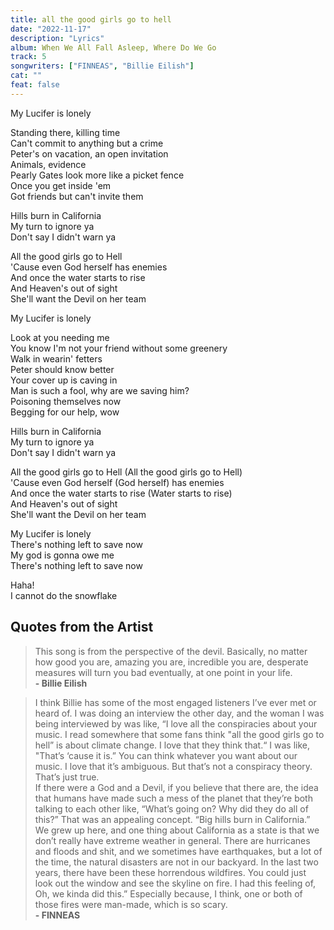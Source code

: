```yaml
---
title: all the good girls go to hell
date: "2022-11-17"
description: "Lyrics"
album: When We All Fall Asleep, Where Do We Go
track: 5
songwriters: ["FINNEAS", "Billie Eilish"]
cat: ""
feat: false
---
```


<p className="intro">
My Lucifer is lonely <br />
</p>
<p className="verse-one">
Standing there, killing time <br />
Can't commit to anything but a crime <br />
Peter's on vacation, an open invitation <br />
Animals, evidence <br />
Pearly Gates look more like a picket fence <br />
Once you get inside 'em <br />
Got friends but can't invite them <br />
</p>
<p className="pre-chorus">
Hills burn in California <br />
My turn to ignore ya <br />
Don't say I didn't warn ya <br />
</p>
<p className="chorus">
All the good girls go to Hell <br />
'Cause even God herself has enemies <br />
And once the water starts to rise <br />
And Heaven's out of sight <br />
She'll want the Devil on her team <br />
</p>
<p className="post-chorus">
My Lucifer is lonely <br />
</p>
<p className="verse-two">
Look at you needing me <br />
You know I'm not your friend without some greenery <br />
Walk in wearin' fetters <br />
Peter should know better <br />
Your cover up is caving in <br />
Man is such a fool, why are we saving him? <br />
Poisoning themselves now <br />
Begging for our help, wow <br />
</p>
<p className="pre-chorus">
Hills burn in California <br />
My turn to ignore ya <br />
Don't say I didn't warn ya <br />
</p>
<p className="chorus">
All the good girls go to Hell (All the good girls go to Hell) <br />
'Cause even God herself (God herself) has enemies <br />
And once the water starts to rise (Water starts to rise) <br />
And Heaven's out of sight <br />
She'll want the Devil on her team <br />
</p>
<p className="post-bridge">
My Lucifer is lonely <br />
There's nothing left to save now <br />
My god is gonna owe me <br />
There's nothing left to save now <br />
</p>
<p className="outro">
Haha! <br />
I cannot do the snowflake <br />
</p>

## Quotes from the Artist

<blockquote>
This song is from the perspective of the devil. Basically, no matter how good you are, amazing you are, incredible you are, desperate measures will turn you bad eventually, at one point in your life.
<br />
<b>- Billie Eilish</b>

</blockquote>

<blockquote>
I think Billie has some of the most engaged listeners I’ve ever met or heard of. I was doing an interview the other day, and the woman I was being interviewed by was like, “I love all the conspiracies about your music. I read somewhere that some fans think "all the good girls go to hell” is about climate change. I love that they think that.“ I was like, "That’s ‘cause it is.” You can think whatever you want about our music. I love that it’s ambiguous. But that’s not a conspiracy theory. That’s just true.
<br />
If there were a God and a Devil, if you believe that there are, the idea that humans have made such a mess of the planet that they’re both talking to each other like, “What’s going on? Why did they do all of this?” That was an appealing concept. “Big hills burn in California.” We grew up here, and one thing about California as a state is that we don’t really have extreme weather in general. There are hurricanes and floods and shit, and we sometimes have earthquakes, but a lot of the time, the natural disasters are not in our backyard. In the last two years, there have been these horrendous wildfires. You could just look out the window and see the skyline on fire. I had this feeling of, Oh, we kinda did this.” Especially because, I think, one or both of those fires were man-made, which is so scary.
<br />
<b> - FINNEAS </b>
</blockquote>
